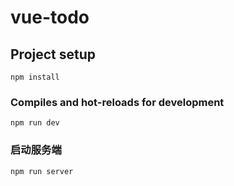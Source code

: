 # vue-todo

## Project setup
```
npm install
```

### Compiles and hot-reloads for development
```
npm run dev
```

### 启动服务端
```
npm run server
```


